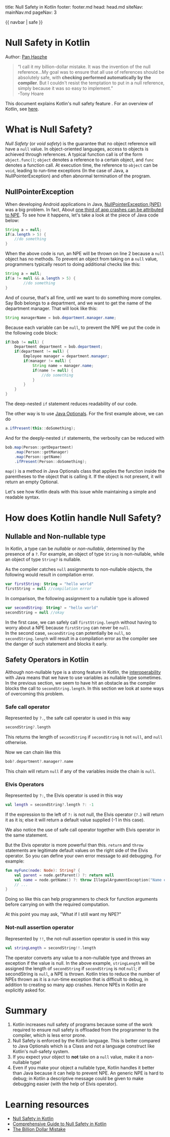 <frontmatter>
  title: Null Safety in Kotlin
  footer: footer.md
  head: head.md
  siteNav: mainNav.md
  pageNav: 3
</frontmatter>

{{ navbar | safe }}

<div class="website-content">

# Null Safety in Kotlin

Author: [Pan Haozhe](https://github.com/Haozhe321)

>“I call it my billion-dollar mistake. It was the invention of the null reference…My goal was to ensure that all use of references should be absolutely safe, with **checking performed automatically by the compiler**. But I couldn't resist the temptation to put in a null reference, simply because it was so easy to implement.”  
-Tony Hoare

This document explains Kotlin's null safety feature . For an overview of Kotlin, see [here](https://github.com/se-edu/learningresources/blob/master/contents/kotlin/kotlin.md).

# What is Null Safety?
_Null Safety_ (or _void safety_) is the guarantee that no object reference will have a `null` value.
In object-oriented languages, access to objects is achieved through references. A typical function call is of the form `object.func()`; `object` denotes a reference to a certain object, and `func` denotes a function call. At execution time, the reference to `object` can be `void`, leading to run-time exceptions (In the case of Java, a NullPointerException) and often abnormal termination of the program.

## NullPointerException
 When developing Android applications in Java, [NullPointerException (NPE)](https://docs.oracle.com/javase/9/docs/api/java/lang/NullPointerException.html) was a big problem. In fact, About [one third of app crashes can be attributed to NPE](https://image.slidesharecdn.com/droidcon-bugsense-130408170720-phpapp01/95/droid-con-bugsense-16-638.jpg?cb=1365440918). To see how it happens, let's take a look at the piece of Java code below:

```java
String a = null;
if(a.length > 5) {
    //do something
}
```
When the above code is run, an NPE will be thrown on line 2 because a `null` object has no methods. To prevent an object from taking on a `null` value, programmers typically resort to doing additional checks like this:
```java
String a = null;
if(a != null && a.length > 5) {
        //do something
}
```
And of course, that's all fine, until we want to do something more complex. Say Bob belongs to a department, and we want to get the name of the department manager. That will look like this:
```java
String managerName = bob.department.manager.name;
```

Because each variable can be `null`, to prevent the NPE we put the code in the following code block:
```java
if(bob != null) {
    Department department = bob.department;
    if(department != null) {
        Employee manager = department.manager;
        if(manager != null) {
            String name = manager.name;
            if(name != null) {
                //do something
            }
        }
    }
}
```
The deep-nested `if` statement reduces readability of our code.

The other way is to use [Java Optionals](http://www.oracle.com/technetwork/articles/java/java8-optional-2175753.html).
For the first example above, we can do
``` java
a.ifPresent(this::doSomething);
```

And for the deeply-nested `if` statements, the verbosity can be reduced with
``` java
bob.map(Person::getDepartment)
    .map(Person::getManager)
    .map(Person::getName)
    .ifPresent(Person::doSomething);
```
`map()` is a method in Java Optionals class that applies the function inside the parentheses to the object that is calling it. If the object is not present, it will return an empty Optional.  

Let's see how Kotlin deals with this issue while maintaining a simple and readable syntax.

# How does Kotlin handle Null Safety?
## Nullable and Non-nullable type
In Kotlin, a type can be _nullable_ or _non-nullable_, determined by the presence of a `?`. For example, an object of type `String` is non-nullable, while an object of type `String?` is nullable.  

As the compiler catches `null` assignments to non-nullable objects, the following would result in compilation error.
```Kotlin
var firstString: String = "hello world"
firstString = null //compilation error
```
In comparison, the following assignment to a nullable type is allowed
```Kotlin
var secondString: String? = "hello world"
secondString = null //okay
```

In the first case, we can safely call `firstString.length` without having to worry about a NPE because `firstString` can never be `null`.   
In the second case, `secondString` can potentially be `null`, so `secondString.length` will result in a compilation error as the compiler see the danger of such statement and blocks it early.


## Safety Operators in Kotlin
Although non-nullable type is a strong feature in Kotlin, the [interoperability](https://kotlinlang.org/docs/reference/java-interop.html) with Java means that we have to use variables as nullable type sometimes. In the previous section, we seem to have hit an obstacle as the compiler blocks the call to `secondString.length`. In this section we look at some ways of overcoming this problem.
### Safe call operator
Represented by `?.`, the safe call operator is used in this way  
```kotlin
secondString?.length
```
This returns the length of `secondString` if `secondString` is not `null`, and `null` otherwise.

Now we can chain like this
```Kotlin
bob?.department?.manager?.name
```
This chain will return `null` if any of the variables inside the chain is `null`.


### Elvis Operators
Represented by `?:`, the Elvis operator is used in this way
```kotlin
val length = secondString?.length ?: -1
```
If the expression to the left of `?:` is not null, the Elvis operator (`?.`) will return it as it is; else it will return a default value supplied (-1 in this case).

We also notice the use of safe call operator together with Elvis operator in the same statement.

But the Elvis operator is more powerful than this. `return` and `throw` statements are legitimate default values on the right side of the Elvis operator. So you can define your own error message to aid debugging. For example:
```kotlin
fun myFunc(node: Node): String? {
    val parent = node.getParent() ?: return null
    val name = node.getName() ?: throw IllegalArgumentException("Name expected")
    // ...
}
```
Doing so like this can help programmers to check for function arguments before carrying on with the required computation.

At this point you may ask, "What if I still want my NPE?"


### Not-null assertion operator
Represented by `!!`, the not-null assertion operator is used in this way
```kotlin
val stringLength = secondString!!.length
```
The operator converts any value to a non-nullable type and throws an exception if the value is null. In the above example, `stringLength` will be assigned the length of `secondString` if `secondString` is not `null`; if secondString is `null`, a NPE is thrown. Kotlin tries to reduce the number of NPEs thrown as it is a run-time exception that is difficult to debug, in addition to creating so many app crashes. Hence NPEs in Kotlin are explicitly asked for.


# Summary
1. Kotlin increases null safety of programs because some of the work required to ensure null safety is offloaded from the programmer to the compiler, which is less error prone.
2. Null Safety is enforced by the Kotlin language. This is better compared to Java Optionals which is a Class and not a language construct like Kotlin's null-safety system.
3. If you expect your object to **not** take on a `null` value, make it a non-nullable type!
4. Even if you make your object a nullable type, Kotlin handles it better than Java because it can help to prevent NPE. An generic NPE is hard to debug; in Kotlin a descriptive message could be given to make debugging easier (with the help of Elvis operator).


# Learning resources
* [Null Safety in Kotlin](https://kotlinlang.org/docs/reference/null-safety.html)
* [Comprehensive Guide to Null Safety in Kotlin](http://www.baeldung.com/kotlin-null-safety)
* [The Billion Dollar Mistake](https://www.infoq.com/presentations/Null-References-The-Billion-Dollar-Mistake-Tony-Hoare)

</div>
